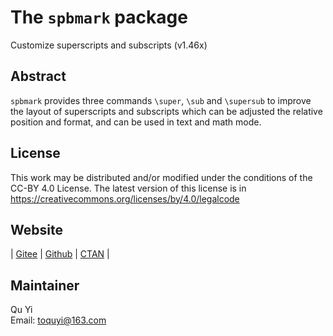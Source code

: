 # The `spbmark` package
Customize superscripts and subscripts (v1.46x)

## Abstract
`spbmark` provides three commands `\super`, `\sub` and `\supersub` to improve the layout of superscripts and subscripts which can be adjusted the relative position and format, and can be used in text and math mode.

## License
This work may be distributed and/or modified under the conditions of the CC-BY 4.0 License. The latest version of this license is in https://creativecommons.org/licenses/by/4.0/legalcode

## Website
| [Gitee](https://gitee.com/texno3/spbmark) | [Github](https://github.com/texno3/spbmark) | [CTAN](https://ctan.org/pkg/spbmark) |

## Maintainer
Qu Yi<br/>
Email: toquyi@163.com